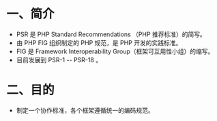 # 一、简介

- PSR 是 PHP Standard Recommendations （PHP 推荐标准）的简写。
- 由 PHP FIG 组织制定的 PHP 规范，是 PHP 开发的实践标准。
- FIG 是 Framework Interoperability Group（框架可互用性小组）的缩写。
- 目前发展到 PSR-1 -- PSR-18 。

# 二、目的

- 制定一个协作标准，各个框架遵循统一的编码规范。
